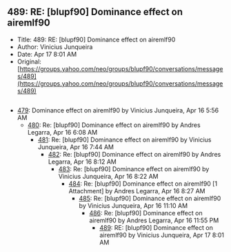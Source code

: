 ## 489: RE: [blupf90] Dominance effect on airemlf90

- Title: 489: RE: [blupf90] Dominance effect on airemlf90
- Author: Vinicius Junqueira
- Date: Apr 17 8:01 AM
- Original: [https://groups.yahoo.com/neo/groups/blupf90/conversations/messages/489](https://groups.yahoo.com/neo/groups/blupf90/conversations/messages/489)

```

```

- [479](0479.md): Dominance effect on airemlf90 by Vinicius Junqueira, Apr 16 5:56 AM
    - [480](0480.md): Re: [blupf90] Dominance effect on airemlf90 by Andres Legarra, Apr 16 6:08 AM
        - [481](0481.md): Re: [blupf90] Dominance effect on airemlf90 by Vinicius Junqueira, Apr 16 7:44 AM
            - [482](0482.md): Re: [blupf90] Dominance effect on airemlf90 by Andres Legarra, Apr 16 8:12 AM
                - [483](0483.md): Re: [blupf90] Dominance effect on airemlf90 by Vinicius Junqueira, Apr 16 8:22 AM
                    - [484](0484.md): Re: [blupf90] Dominance effect on airemlf90 [1 Attachment] by Andres Legarra, Apr 16 8:27 AM
                        - [485](0485.md): Re: [blupf90] Dominance effect on airemlf90 by Vinicius Junqueira, Apr 16 11:10 AM
                            - [486](0486.md): Re: [blupf90] Dominance effect on airemlf90 by Andres Legarra, Apr 16 11:55 PM
                                - [489](0489.md): RE: [blupf90] Dominance effect on airemlf90 by Vinicius Junqueira, Apr 17 8:01 AM
